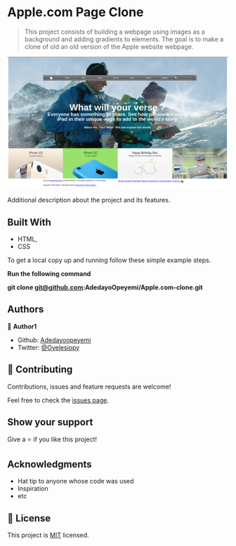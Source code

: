 # Apple.com Page Clone

> This project consists of building a webpage using images as a background and adding gradients to elements. The goal is to make a clone of old an old version of the Apple website webpage.

![screenshot](./app_screenshot.png)

Additional description about the project and its features.



## Built With

- HTML,
- CSS


To get a local copy up and running follow these simple example steps.

**Run the following command**

**git clone git@github.com:AdedayoOpeyemi/Apple.com-clone.git**



## Authors

👤 **Author1**

- Github: [Adedayoopeyemi](https://github.com/Adedayoopeyemi)
- Twitter: [@Oyelesiopy](https://twitter.com/oyelesiopy)


## 🤝 Contributing

Contributions, issues and feature requests are welcome!

Feel free to check the [issues page](issues/).

## Show your support

Give a ⭐️ if you like this project!

## Acknowledgments

- Hat tip to anyone whose code was used
- Inspiration
- etc

## 📝 License

This project is [MIT](lic.url) licensed.
